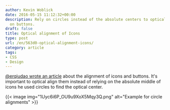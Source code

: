 ```yaml
---
author: Kevin Woblick
date: 2016-05-15 11:12:32+00:00
description: Rely on circles instead of the absolute centers to optical align icons
  on buttons.
draft: false
title: Optical alignment of Icons
type: post
url: /en/563d0-optical-alignment-icons/
category: article
tags:
- CSS
- Design
---
```


[@erqiudao wrote an article](https://medium.com/@erqiudao/the-play-button-is-not-optical-alignment-4cea11bda175) about the alignment of icons and buttons. It's important to optical align them instead of relying on the absolute middle of icons he used circles to find the optical center.

{{< image img="1Uyc6i6P_OU9u9XoX5Mqy3Q.png" alt="Example for circle alignments" >}}

